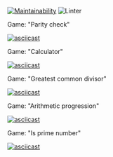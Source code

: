 [![Maintainability](https://api.codeclimate.com/v1/badges/71f8e550658aa9c68326/maintainability)](https://codeclimate.com/github/IlliaTemnov/frontend-project-lvl1/maintainability)
![Linter](https://github.com/IlliaTemnov/frontend-project-lvl1/workflows/Linter/badge.svg)

Game: "Parity check"

  [![asciicast](https://asciinema.org/a/7lMcNnxI8Z5sgazHv19ttMcqP.svg)](https://asciinema.org/a/7lMcNnxI8Z5sgazHv19ttMcqP)

Game: "Calculator"

  [![asciicast](https://asciinema.org/a/Ih03rU48b4vvl1Eo7sgZZpUKF.svg)](https://asciinema.org/a/Ih03rU48b4vvl1Eo7sgZZpUKF)

Game: "Greatest common divisor"

  [![asciicast](https://asciinema.org/a/LG8KShaMGuh3zHcpHi0tPT4Ao.svg)](https://asciinema.org/a/LG8KShaMGuh3zHcpHi0tPT4Ao)

Game: "Arithmetic progression"

  [![asciicast](https://asciinema.org/a/yyPJD9m0niiCyFaed1VBKo5Bm.svg)](https://asciinema.org/a/yyPJD9m0niiCyFaed1VBKo5Bm)

Game: "Is prime number"

  [![asciicast](https://asciinema.org/a/lZZIiJ7DjSewp5EvPGiRkv7zL.svg)](https://asciinema.org/a/lZZIiJ7DjSewp5EvPGiRkv7zL)
